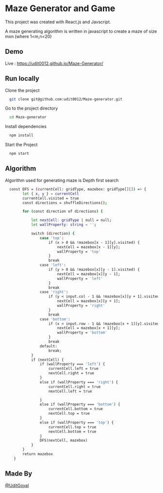 # Maze Generator and Game

This project was created with React.js and Javscript.

A maze generating algorithm is written in javascript to create a maze of size mxn (where 1<m,n<20)

## Demo

   Live : https://udit0012.github.io/Maze-Generator/

## Run locally

Clone the project

```bash
  git clone git@github.com:udit0012/Maze-generator.git
```

Go to the project directory

```bash
  cd Maze-generator
```

Install dependencies

```bash
  npm install
```
Start the Project

```bash
  npm start
```

## Algorithm

Algorithm used for generating maze is Depth first search

```bash
  const DFS = (currentCell: gridType, mazebox: gridType[][]) => {
        let { x, y } = currentCell
        currentCell.visited = true
        const directions = shuffleDirections();

        for (const direction of directions) {

            let nextCell: gridType | null = null;
            let wallProperty: string = '';

            switch (direction) {
                case 'top':
                    if (x > 0 && !mazebox[x - 1][y].visited) {
                        nextCell = mazebox[x - 1][y];
                        wallProperty = 'top'
                    }
                    break
                case 'left':
                    if (y > 0 && !mazebox[x][y - 1].visited) {
                        nextCell = mazebox[x][y - 1];
                        wallProperty = 'left'
                    }
                    break
                case 'right':
                    if (y < input.col - 1 && !mazebox[x][y + 1].visited) {
                        nextCell = mazebox[x][y + 1];
                        wallProperty = 'right'
                    }
                    break
                case 'bottom':
                    if (x < input.row - 1 && !mazebox[x + 1][y].visited) {
                        nextCell = mazebox[x + 1][y];
                        wallProperty = 'bottom'
                    }
                    break
                default:
                    break;
            }
            if (nextCell) {
                if (wallProperty === 'left') {
                    currentCell.left = true
                    nextCell.right = true
                }
                else if (wallProperty === 'right') {
                    currentCell.right = true
                    nextCell.left = true

                }
                else if (wallProperty === 'bottom') {
                    currentCell.bottom = true
                    nextCell.top = true
                }
                else if (wallProperty === 'top') {
                    currentCell.top = true
                    nextCell.bottom = true
                }
                DFS(nextCell, mazebox)
            }
        }
        return mazebox
    }
```

## Made By

[@UditGoyal](https://github.com/udit0012)